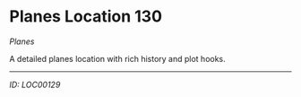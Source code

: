 # Planes Location 130

*Planes*

A detailed planes location with rich history and plot hooks.

---
*ID: LOC00129*
